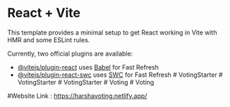 # React + Vite

This template provides a minimal setup to get React working in Vite with HMR and some ESLint rules.

Currently, two official plugins are available:

- [@vitejs/plugin-react](https://github.com/vitejs/vite-plugin-react/blob/main/packages/plugin-react/README.md) uses [Babel](https://babeljs.io/) for Fast Refresh
- [@vitejs/plugin-react-swc](https://github.com/vitejs/vite-plugin-react-swc) uses [SWC](https://swc.rs/) for Fast Refresh
#   V o t i n g S t a r t e r 
 
 #   V o t i n g S t a r t e r 
 
 #   V o t i n g S t a r t e r 
 
 #   V o t i n g 
 
 #   V o t i n g 

 
#Website Link : https://harshavoting.netlify.app/
 
